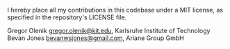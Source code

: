 I hereby place all my contributions in this codebase under a MIT
license, as specified in the repository's LICENSE file.

Gregor Olenik  <gregor.olenik@kit.edu>, Karlsruhe Institute of Technology
Bevan Jones <bevanwsjones@gmail.com>, Ariane Group GmbH
